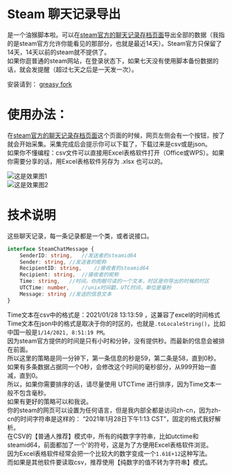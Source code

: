# Steam 聊天记录导出
是一个油猴脚本啦。可以在[steam官方的聊天记录存档页面](https://help.steampowered.com/zh-cn/accountdata/GetFriendMessagesLog)导出全部的数据（我指的是steam官方允许你能看见的那部分，也就是最近14天）。Steam官方只保留了14天，14天以前的steam就不提供了。    
如果你逛普通的steam网站，在登录状态下，如果七天没有使用脚本备份数据的话，就会发提醒（超过七天之后是一天发一次）。    

安装请到： [greasy fork](https://greasyfork.org/zh-CN/scripts/420714-steam-%E8%81%8A%E5%A4%A9%E8%AE%B0%E5%BD%95%E5%AF%BC%E5%87%BA)


# 使用办法：
在[steam官方的聊天记录存档页面](https://help.steampowered.com/zh-cn/accountdata/GetFriendMessagesLog)这个页面的时候，网页左侧会有一个按钮，按了就会开始采集。采集完成后会提示你可以下载了，下载过来是csv或是json。    
如果你不懂编程：csv文件可以直接用Excel表格软件打开（Office或WPS）。如果你需要分享的话，用Excel表格软件另存为 .xlsx 也可以的。     

![这是效果图1](https://s3.ax1x.com/2021/01/28/y9wQ9x.png)   
![这是效果图2](https://s3.ax1x.com/2021/01/28/y9wAjU.png)   

# 技术说明
这些聊天记录，每一条记录都是一个类，或者说接口。
```typescript
interface SteamChatMessage {
    SenderID: string,   //发送者的steamid64
    Sender: string, //发送者的昵称
    RecipientID: string,    //接收者的steamid64
    Recipient: string,  //接收者的昵称
    Time: string,   //时间，你肉眼可读的一个文本，时区是你导出的时候的时区
    UTCTime: number,    //unix时间戳，UTC时间，单位是毫秒
    Message: string //发送的信息文本
}
```
Time文本在csv中的格式是：2021/01/28 13:13:59 ，这兼容了excel的时间格式      
Time文本在json中的格式是取决于你的时区的，也就是```.toLocaleString()```，比如中国一般是```1/14/2021, 8:51:19 PM```。      
因为steam官方提供的时间是只有小时和分钟，没有提供秒。而最新的信息会被排在前面。  
所以这里的策略是同一分钟下，第一条信息的秒是59，第二条是58，直到0秒。  
如果有多条数据占据同一个0秒，会修改这个时间的毫秒部分，从999开始一直减，直到0。   
所以，如果你需要排序的话，请尽量使用 UTCTime 进行排序，因为Time文本一般不包含毫秒。     
如果有更好的策略可以和我说。      
你的steam的网页可以设置为任何语言，但是我内部全都是访问zh-cn，因为zh-cn的时间字符串是这样的： “2021年1月28日下午1:13 CST”，固定的格式我好解析。      
在CSV的【普通人推荐】模式中，所有的纯数字字符串，比如utctime和steamid64，前面都加了一个'的符号，这是为了方便用Excel表格软件浏览。   
因为Excel表格软件经常会把一个比较大的数字变成一个```1.61E+12```这种写法。   
而如果是其他软件要读取csv，推荐使用【纯数字的值不转为字符串】模式。    
